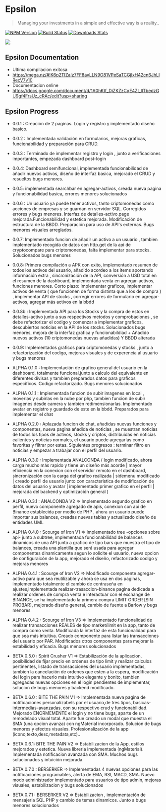 
# Epsilon
> Managing your investments in a simple and effective way is a reality..

[![NPM Version][npm-image]][npm-url]
[![Build Status][travis-image]][travis-url]
[![Downloads Stats][npm-downloads]][npm-url]


![](https://i.imgur.com/dRIPw3a.png)



<!-- Markdown link & img dfn's -->
[npm-image]: https://img.shields.io/npm/v/datadog-metrics.svg?style=flat-square
[npm-url]: https://npmjs.org/package/datadog-metrics
[npm-downloads]: https://img.shields.io/npm/dm/datadog-metrics.svg?style=flat-square
[travis-image]: https://img.shields.io/travis/dbader/node-datadog-metrics/master.svg?style=flat-square
[travis-url]: https://travis-ci.org/dbader/node-datadog-metrics
[wiki]: https://github.com/yourname/yourproject/wiki

## Epsilon Documentation
* Ultima compilacion exitosa
* https://mega.nz/#!K6p2TIZa!z7FF8avLLN9O81VPeSaTCGjIxH42cn6JhLlRecV7v10
* Documentacion online
* https://docs.google.com/document/d/1A0hKtf_DiZKZzCqE4Zl_llTbedzGU9gf4FrsUz_cRAc/edit?usp=sharing
## Epsilon Progress
* 0.0.1 : Creación de 2 paginas. Login y registro y implementado diseño basico.
* 0.0.2 : Implementada validación en formularios, mejoras graficas, funcionabilidad y preparación para CRUD.
* 0.0.3 : Terminado de implementar registro y login , junto a verificaciones importantes, empezada dashboard post-login
* 0.0.4: Dashboard semifuncional, implementada funcionabilidad de añadir nuevos activos, diseño de interfaz basica, mejorado el CRUD y resueltos bugs menores.
* 0.0.5: implementada searchbar en agregar-activos, creada nueva pagina y funcionabilidad basica, errores menores solucionados
* 0.0.6 : Un usuario ya puede tener activos, tanto criptomonedas como acciones de empresas y se guardan en servidor SQL. Corregidos errores y bugs menores. Interfaz de detalles-activo.page mejorada.Funcionabilidad y estetica mejorada. Modificación de estructura de la BBDD. Preparación para uso de API's externas. Bugs menores visuales arreglados.
* 0.0.7: Implementado funcion de añadir un activo a un usuario , tambien implementado recogida de datos con http.get de la api de cryptocompare para criptomonedas, falta implementar para stocks. Solucionados bugs menores
* 0.0.8: Primera compilación a APK con exito, implementado resumen de todos los activos del usuario, añadido acordeo a los items aportando información extra , sincronización de la API, conversión a USD total en el resumen de la dashboard, implementada venta en agregar-activos, funciones menores. Corto plazo: Implementar graficos, implementar activos de venta ( que funcionen de forma distinta que a los de compra ) , implementar API de stocks , corregir errores de formulario en agregar-activos, agregar más activos en la bbdd

* 0.0.8b : Implementada API para los Stocks y la compra de estos en detalles-activo junto a sus respectivos metodos y comprobaciones , se debe refactorizar el codigo y comenzar a implementar graficos, descubiertos noticias en la API de los stocks. Solucionados bugs menores, mejora de la interfaz grafica y funcionabildiad + Añadido nuevos activos (10 criptomonedas nuevas añadidas) Y BBDD alterada

* 0.0.9: Implementados graficos para criptomonedas y stocks , junto a refactorización del codigo, mejoras visuales y de experencia al usuario y bugs menores

* ALPHA 0.1.0 : Implementación de grafico general del usuario en la dashboard, totalmente funcional,junto a calculo del equivalente en diferentes divisas y tambien preparados datos para graficos especificos. Codigo refactorizado. Bugs menores solucionados

* ALPHA 0.1.1 : Implementada funcion de subir imagenes en local , moverlas y subirlas en la nube por php, tambien funcion de subir imagenes desde camera y tambien redimensionarlas. Implementado avatar en registro y guardado de este en la bbdd. Preparados para implementar el chat

* ALPHA 0.2.0 : Aplazada funcion de chat, añadidas nuevas funciones y componentes, nueva pagina añadida de noticias , se muestran noticias de todos los tipos de activos, stocks y criptos, distribuidas en noticias calientes y noticias normales, el usuario puede agregarlas como favoritas y filtrar por estas. Siguientes progresos : terminar filtro en noticias y empezar a trabajar con el perfil del usuario.
* ALPHA 0.3.0 : Implementada ANALCONDA ( login modificado, ahora carga mucho más rapido y tiene un diseño más acorde | mayor eficiencia en la conexion con el servidor remoto en el dashboard, sincronización con la carga del grafico realizada | sidemenu modificado | creado perfil de usuario junto con caracteristica de modificación de datos del usuario y avatar | implementado primer grafico en el perfil | mejorada del backend y optimización general )

* ALPHA 0.3.1 : ANALCONDA V2 => Implementado segundo grafico en perfil, nuevo componente agregado de apis, conexion con api de Binance establecida por medio de PHP , ahora un usuario puede importar sus balances, creadas nuevas tablas y actualizado diseño de entidades UML

* ALPHA 0.4.0 : Scourge of Iron V1 => Implementado tree -opciones sobre api- junto a subtree, implementada funcionabilidad de balances dinamicos de una API junto a grafico de tipo bars que muestra el tipo de balances, creada una plantilla que será usada para agregar componentes dinamicamente segun lo solicite el usuario, nueva opcion de configuraicón de la app, mejorado el diseño, refactorizado codigo y mejoras menores

* ALPHA 0.4.1 : Scourge of Iron V2 => Modificado componente agregar-activo para que sea reutilizable y ahora se usa en dos paginas, implementado totalmente el cambio de contraseña en ajustes,implementada realizar-trasaccion-binance pagina dedicada a realizar ordenes de compra venta e interactuar con el exchange de BINANCE, se ha implementado la primera compra LIMIT ORDER [SIN PROBAR], mejorado diseño general, cambio de fuente a Barlow y bugs menores

* ALPHA 0.4.2 : Scourge of Iron V3 => Implementado funcionalidad de realizar transacciones REALES de tipo market/limit en la app, tanto de compra como venta. Modificada la interfaz de esta funcionalidad para que sea más intuitiva. Creado componente para listar las transacciones del usuario por PAR. Modificados otros componentes para mejorar la estabilidad y eficacia. Bugs menores solucionados

* BETA 0.5.0 : Spirit Crusher V1 => Estabilización de la aplicacion, posibilidad de fijar precio en ordenes de tipo limit y realizar calculos pertinentes, listado de transacciones del  usuario implementadas, tambien la cancelación de ordenes que esten a la espera, modificación del login para hacerlo más intuitivo elegante y bonito, tambien  agregadas nuevas opciones en el login pendientes de implementar, solucion de bugs menores y backend modificado.

* BETA 0.6.0 : BITE THE PAIN V1 => Implementada nueva pagina de notificaciones personalizabels por el usuario,de tres tipos, basicas-intermedias-avanzadas, con su respectivo crud y funcionabilidad. Mejorado ENORMEMENTE el login y no tiene bugs, aparte de un remodelado visual total. Aparte fue creado un modal que muestra el SMA (una opcion avanza) con ngMaterial incorporado. Solucion de bugs menores y efectos visuales. Profesionalización de la app (icono,texto,desc,metadata,etc)..

* BETA 0.6.1: BITE THE PAIN V2 => Estabilizacion de la App, estilos mejorados y estetica. Nueva libreria implementada (ngMaterial). Implementada notificacion avanzada con SMA. Muchos bugs solucionados y intuición mejorada.

* BETA 0.7.0 : BERSERKER => Implementadas 4 nuevas opciones para las notificaciones programables, alerta de EMA, RSI, MACD, SMA. Nuevo modo administrador implementado para usuarios de tipo admin, mejoras visuales, estabilizacion y bugs solucionados

* BETA 0.7.1 : BERSERKER V2 => Estabilizacion , implementación de mensajeria SQL PHP y cambio de temas dinamicos. Junto a bugs menores solucionados
